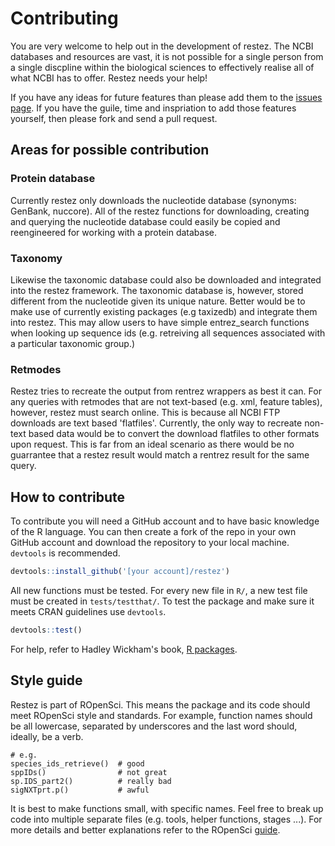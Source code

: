 # Contributing

You are very welcome to help out in the development of restez. The NCBI databases and resources are vast, it is not possible
for a single person from a single discpline within the biological sciences to effectively realise all of what NCBI has to offer.
Restez needs your help!

If you have any ideas for future features than please add them to the [issues page](https://github.com/ropensci/restez/issues).
If you have the guile, time and inspriation to add those features yourself, then please fork and send a pull request.

## Areas for possible contribution

### Protein database

Currently restez only downloads the nucleotide database (synonyms: GenBank, nuccore). All of the restez functions for downloading,
creating and querying the nucleotide database could easily be copied and reengineered for working with a protein database.

### Taxonomy

Likewise the taxonomic database could also be downloaded and integrated into the restez framework. The taxonomic database is,
however, stored different from the nucleotide given its unique nature. Better would be to make use of currently existing packages
(e.g taxizedb) and integrate them into restez. This may allow users to have simple entrez_search functions when looking up
sequence ids (e.g. retreiving all sequences associated with a particular taxonomic group.)

### Retmodes

Restez tries to recreate the output from rentrez wrappers as best it can. For any queries with retmodes that are not text-based
(e.g. xml, feature tables), however, restez must search online. This is because all NCBI FTP downloads are text based 'flatfiles'.
Currently, the only way to recreate non-text based data would be to convert the download flatfiles to other formats upon request.
This is far from an ideal scenario as there would be no guarrantee that a restez result would match a rentrez result for the same
query.

## How to contribute

To contribute you will need a GitHub account and to have basic knowledge of the R language. You can then create a fork of the
repo in your own GitHub account and download the repository to your local machine. `devtools` is recommended.

```r
devtools::install_github('[your account]/restez')
```

All new functions must be tested. For every new file in `R/`, a new test file must be created in `tests/testthat/`. To test the
package and make sure it meets CRAN guidelines use `devtools`. 

```r
devtools::test()
```

For help, refer to Hadley Wickham's book, [R packages](http://r-pkgs.had.co.nz/).

## Style guide

Restez is part of ROpenSci. This means the package and its code should meet ROpenSci style and
standards. For example, function names should be all lowercase, separated by underscores and the last word should, ideally, be
a verb.

```
# e.g.
species_ids_retrieve()  # good
sppIDs()                # not great
sp.IDS_part2()          # really bad
sigNXTprt.p()           # awful
```

It is best to make functions small, with specific names. Feel free to break up code into multiple separate files (e.g. tools,
helper functions, stages ...). For more details and better explanations refer to the ROpenSci [guide](https://github.com/ropensci/onboarding/blob/master/packaging_guide.md).

